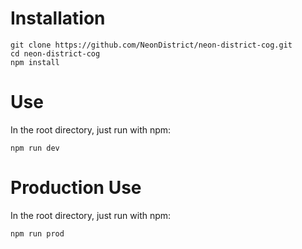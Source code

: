 # Installation

```
git clone https://github.com/NeonDistrict/neon-district-cog.git
cd neon-district-cog
npm install
```

# Use

In the root directory, just run with npm:

```
npm run dev
```

# Production Use

In the root directory, just run with npm:

```
npm run prod
```
